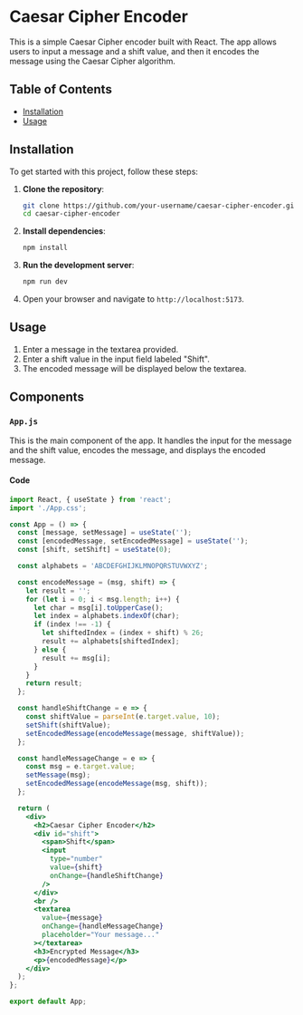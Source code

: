 # Caesar Cipher Encoder

This is a simple Caesar Cipher encoder built with React. The app allows users to input a message and a shift value, and then it encodes the message using the Caesar Cipher algorithm.

## Table of Contents

- [Installation](#installation)
- [Usage](#usage)

## Installation

To get started with this project, follow these steps:

1. **Clone the repository**:
    ```bash
    git clone https://github.com/your-username/caesar-cipher-encoder.git
    cd caesar-cipher-encoder
    ```

2. **Install dependencies**:
    ```bash
    npm install
    ```

3. **Run the development server**:
    ```bash
    npm run dev
    ```

4. Open your browser and navigate to `http://localhost:5173`.

## Usage

1. Enter a message in the textarea provided.
2. Enter a shift value in the input field labeled "Shift".
3. The encoded message will be displayed below the textarea.

## Components

### `App.js`

This is the main component of the app. It handles the input for the message and the shift value, encodes the message, and displays the encoded message.

#### Code

```jsx
import React, { useState } from 'react';
import './App.css';

const App = () => {
  const [message, setMessage] = useState('');
  const [encodedMessage, setEncodedMessage] = useState('');
  const [shift, setShift] = useState(0);

  const alphabets = 'ABCDEFGHIJKLMNOPQRSTUVWXYZ';

  const encodeMessage = (msg, shift) => {
    let result = '';
    for (let i = 0; i < msg.length; i++) {
      let char = msg[i].toUpperCase();
      let index = alphabets.indexOf(char);
      if (index !== -1) {
        let shiftedIndex = (index + shift) % 26;
        result += alphabets[shiftedIndex];
      } else {
        result += msg[i];
      }
    }
    return result;
  };

  const handleShiftChange = e => {
    const shiftValue = parseInt(e.target.value, 10);
    setShift(shiftValue);
    setEncodedMessage(encodeMessage(message, shiftValue));
  };

  const handleMessageChange = e => {
    const msg = e.target.value;
    setMessage(msg);
    setEncodedMessage(encodeMessage(msg, shift));
  };

  return (
    <div>
      <h2>Caesar Cipher Encoder</h2>
      <div id="shift">
        <span>Shift</span>
        <input
          type="number"
          value={shift}
          onChange={handleShiftChange}
        />
      </div>
      <br />
      <textarea
        value={message}
        onChange={handleMessageChange}
        placeholder="Your message..."
      ></textarea>
      <h3>Encrypted Message</h3>
      <p>{encodedMessage}</p>
    </div>
  );
};

export default App;
